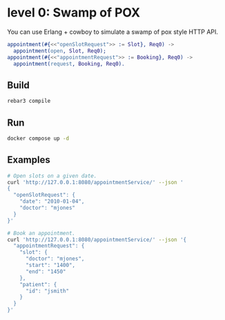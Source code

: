 # level 0: Swamp of POX

You can use Erlang + cowboy to simulate a swamp of pox style HTTP API.

```erlang
appointment(#{<<"openSlotRequest">> := Slot}, Req0) ->
  appointment(open, Slot, Req0);
appointment(#{<<"appointmentRequest">> := Booking}, Req0) ->
  appointment(request, Booking, Req0).
```

## Build

```bash
rebar3 compile
```

## Run

```bash
docker compose up -d
```

## Examples

```bash
# Open slots on a given date. 
curl 'http://127.0.0.1:8080/appointmentService/' --json '
{
  "openSlotRequest": {
    "date": "2010-01-04",
    "doctor": "mjones"
  }
}'

# Book an appointment.
curl 'http://127.0.0.1:8080/appointmentService/' --json '{
  "appointmentRequest": {
    "slot": {
      "doctor": "mjones",
      "start": "1400",
      "end": "1450"
    },
    "patient": {
      "id": "jsmith"
    }
  }
}'
```

